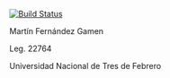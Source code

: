 [![Build Status](https://travis-ci.org/martinffg/TFI_Compas_Optico_TEST.svg?branch=master)](https://travis-ci.org/martinffg/TFI_Compas_Optico_TEST)

Martín Fernández Gamen

Leg. 22764

Universidad Nacional de Tres de Febrero
